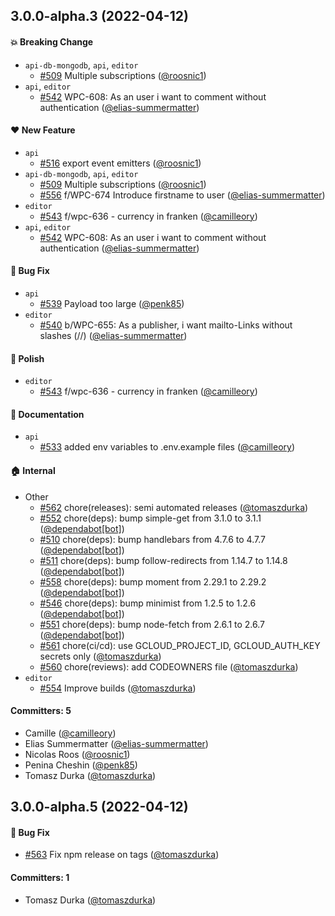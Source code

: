 
## 3.0.0-alpha.3 (2022-04-12)

#### :boom: Breaking Change
* `api-db-mongodb`, `api`, `editor`
  * [#509](https://github.com/wepublish/wepublish/pull/509) Multiple subscriptions ([@roosnic1](https://github.com/roosnic1))
* `api`, `editor`
  * [#542](https://github.com/wepublish/wepublish/pull/542) WPC-608: As an user i want to comment without authentication ([@elias-summermatter](https://github.com/elias-summermatter))

#### :heart: New Feature
* `api`
  * [#516](https://github.com/wepublish/wepublish/pull/516) export event emitters ([@roosnic1](https://github.com/roosnic1))
* `api-db-mongodb`, `api`, `editor`
  * [#509](https://github.com/wepublish/wepublish/pull/509) Multiple subscriptions ([@roosnic1](https://github.com/roosnic1))
  * [#556](https://github.com/wepublish/wepublish/pull/556) f/WPC-674 Introduce firstname to user ([@elias-summermatter](https://github.com/elias-summermatter))
* `editor`
  * [#543](https://github.com/wepublish/wepublish/pull/543) f/wpc-636 - currency in franken ([@camilleory](https://github.com/camilleory))
* `api`, `editor`
  * [#542](https://github.com/wepublish/wepublish/pull/542) WPC-608: As an user i want to comment without authentication ([@elias-summermatter](https://github.com/elias-summermatter))

#### :bug: Bug Fix
* `api`
  * [#539](https://github.com/wepublish/wepublish/pull/539) Payload too large ([@penk85](https://github.com/penk85))
* `editor`
  * [#540](https://github.com/wepublish/wepublish/pull/540) b/WPC-655: As a publisher, i want mailto-Links without slashes (//) ([@elias-summermatter](https://github.com/elias-summermatter))

#### :nail_care: Polish
* `editor`
  * [#543](https://github.com/wepublish/wepublish/pull/543) f/wpc-636 - currency in franken ([@camilleory](https://github.com/camilleory))

#### :memo: Documentation
* `api`
  * [#533](https://github.com/wepublish/wepublish/pull/533) added env variables to .env.example files ([@camilleory](https://github.com/camilleory))

#### :house: Internal
* Other
  * [#562](https://github.com/wepublish/wepublish/pull/562) chore(releases): semi automated releases ([@tomaszdurka](https://github.com/tomaszdurka))
  * [#552](https://github.com/wepublish/wepublish/pull/552) chore(deps): bump simple-get from 3.1.0 to 3.1.1 ([@dependabot[bot]](https://github.com/apps/dependabot))
  * [#510](https://github.com/wepublish/wepublish/pull/510) chore(deps): bump handlebars from 4.7.6 to 4.7.7 ([@dependabot[bot]](https://github.com/apps/dependabot))
  * [#511](https://github.com/wepublish/wepublish/pull/511) chore(deps): bump follow-redirects from 1.14.7 to 1.14.8 ([@dependabot[bot]](https://github.com/apps/dependabot))
  * [#558](https://github.com/wepublish/wepublish/pull/558) chore(deps): bump moment from 2.29.1 to 2.29.2 ([@dependabot[bot]](https://github.com/apps/dependabot))
  * [#546](https://github.com/wepublish/wepublish/pull/546) chore(deps): bump minimist from 1.2.5 to 1.2.6 ([@dependabot[bot]](https://github.com/apps/dependabot))
  * [#551](https://github.com/wepublish/wepublish/pull/551) chore(deps): bump node-fetch from 2.6.1 to 2.6.7 ([@dependabot[bot]](https://github.com/apps/dependabot))
  * [#561](https://github.com/wepublish/wepublish/pull/561) chore(ci/cd): use GCLOUD_PROJECT_ID, GCLOUD_AUTH_KEY secrets only ([@tomaszdurka](https://github.com/tomaszdurka))
  * [#560](https://github.com/wepublish/wepublish/pull/560) chore(reviews): add CODEOWNERS file ([@tomaszdurka](https://github.com/tomaszdurka))
* `editor`
  * [#554](https://github.com/wepublish/wepublish/pull/554) Improve builds ([@tomaszdurka](https://github.com/tomaszdurka))

#### Committers: 5
- Camille ([@camilleory](https://github.com/camilleory))
- Elias Summermatter ([@elias-summermatter](https://github.com/elias-summermatter))
- Nicolas Roos ([@roosnic1](https://github.com/roosnic1))
- Penina Cheshin ([@penk85](https://github.com/penk85))
- Tomasz Durka ([@tomaszdurka](https://github.com/tomaszdurka))


## 3.0.0-alpha.5 (2022-04-12)

#### :bug: Bug Fix
* [#563](https://github.com/wepublish/wepublish/pull/563) Fix npm release on tags ([@tomaszdurka](https://github.com/tomaszdurka))

#### Committers: 1
- Tomasz Durka ([@tomaszdurka](https://github.com/tomaszdurka))



